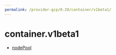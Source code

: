 ```yaml
---
permalink: /provider-gcp/0.20/container/v1beta1/
---
```


# container.v1beta1



* [nodePool](nodePool.md)